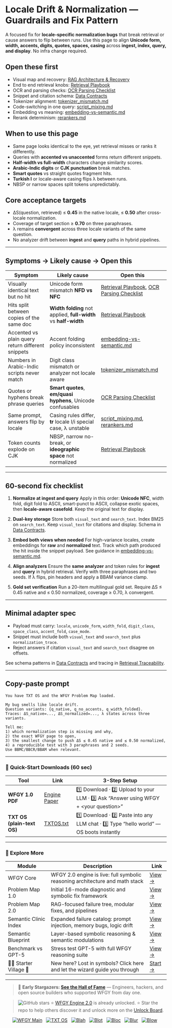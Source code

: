 # Locale Drift & Normalization — Guardrails and Fix Pattern

A focused fix for **locale-specific normalization bugs** that break retrieval or cause answers to flip between runs. Use this page to align **Unicode form, width, accents, digits, quotes, spaces, casing** across **ingest, index, query, and display**. No infra change required.

## Open these first

* Visual map and recovery: [RAG Architecture & Recovery](https://github.com/onestardao/WFGY/blob/main/ProblemMap/rag-architecture-and-recovery.md)
* End to end retrieval knobs: [Retrieval Playbook](https://github.com/onestardao/WFGY/blob/main/ProblemMap/retrieval-playbook.md)
* OCR and parsing checks: [OCR Parsing Checklist](https://github.com/onestardao/WFGY/blob/main/ProblemMap/ocr-parsing-checklist.md)
* Snippet and citation schema: [Data Contracts](https://github.com/onestardao/WFGY/blob/main/ProblemMap/data-contracts.md)
* Tokenizer alignment: [tokenizer\_mismatch.md](https://github.com/onestardao/WFGY/blob/main/ProblemMap/GlobalFixMap/LanguageLocale/tokenizer_mismatch.md)
* Code-switching in one query: [script\_mixing.md](https://github.com/onestardao/WFGY/blob/main/ProblemMap/GlobalFixMap/LanguageLocale/script_mixing.md)
* Embedding vs meaning: [embedding-vs-semantic.md](https://github.com/onestardao/WFGY/blob/main/ProblemMap/embedding-vs-semantic.md)
* Rerank determinism: [rerankers.md](https://github.com/onestardao/WFGY/blob/main/ProblemMap/rerankers.md)

## When to use this page

* Same page looks identical to the eye, yet retrieval misses or ranks it differently.
* Queries with **accented vs unaccented** forms return different snippets.
* **Half-width vs full-width** characters change similarity scores.
* **Arabic-Indic digits** or **CJK punctuation** break matches.
* **Smart quotes** vs straight quotes fragment hits.
* **Turkish I** or locale-aware casing flips λ between runs.
* NBSP or narrow spaces split tokens unpredictably.

## Core acceptance targets

* ΔS(question, retrieved) ≤ **0.45** in the native locale, ≤ **0.50** after cross-locale normalization.
* Coverage of target section ≥ **0.70** on three paraphrases.
* λ remains **convergent** across three locale variants of the same question.
* No analyzer drift between **ingest** and **query** paths in hybrid pipelines.

---

## Symptoms → Likely cause → Open this

| Symptom                                           | Likely cause                                                    | Open this                                                                                                                                                                                                       |
| ------------------------------------------------- | --------------------------------------------------------------- | --------------------------------------------------------------------------------------------------------------------------------------------------------------------------------------------------------------- |
| Visually identical text but no hit                | Unicode form mismatch **NFD vs NFC**                            | [Retrieval Playbook](https://github.com/onestardao/WFGY/blob/main/ProblemMap/retrieval-playbook.md), [OCR Parsing Checklist](https://github.com/onestardao/WFGY/blob/main/ProblemMap/ocr-parsing-checklist.md)  |
| Hits split between copies of the same doc         | **Width folding** not applied, **full-width** vs **half-width** | [Retrieval Playbook](https://github.com/onestardao/WFGY/blob/main/ProblemMap/retrieval-playbook.md)                                                                                                             |
| Accented vs plain query return different snippets | Accent folding policy inconsistent                              | [embedding-vs-semantic.md](https://github.com/onestardao/WFGY/blob/main/ProblemMap/embedding-vs-semantic.md)                                                                                                    |
| Numbers in Arabic-Indic scripts never match       | Digit class mismatch or analyzer not locale aware               | [tokenizer\_mismatch.md](https://github.com/onestardao/WFGY/blob/main/ProblemMap/GlobalFixMap/LanguageLocale/tokenizer_mismatch.md)                                                                             |
| Quotes or hyphens break phrase queries            | **Smart quotes**, **em/quasi hyphens**, Unicode confusables     | [OCR Parsing Checklist](https://github.com/onestardao/WFGY/blob/main/ProblemMap/ocr-parsing-checklist.md)                                                                                                       |
| Same prompt, answers flip by locale               | Casing rules differ, **tr** locale I/i special case, λ unstable | [script\_mixing.md](https://github.com/onestardao/WFGY/blob/main/ProblemMap/GlobalFixMap/LanguageLocale/script_mixing.md), [rerankers.md](https://github.com/onestardao/WFGY/blob/main/ProblemMap/rerankers.md) |
| Token counts explode on CJK                       | NBSP, narrow no-break, or **ideographic space** not normalized  | [Retrieval Playbook](https://github.com/onestardao/WFGY/blob/main/ProblemMap/retrieval-playbook.md)                                                                                                             |

---

## 60-second fix checklist

1. **Normalize at ingest and query**
   Apply in this order: **Unicode NFC**, width fold, digit fold to ASCII, smart-punct to ASCII, collapse exotic spaces, then **locale-aware casefold**. Keep the original text for display.

2. **Dual-key storage**
   Store both `visual_text` and `search_text`. Index BM25 on `search_text`. Keep `visual_text` for citations and display. Schema in [Data Contracts](https://github.com/onestardao/WFGY/blob/main/ProblemMap/data-contracts.md).

3. **Embed both views when needed**
   For high-variance locales, create embeddings for **raw** and **normalized** text. Track which path produced the hit inside the snippet payload. See guidance in [embedding-vs-semantic.md](https://github.com/onestardao/WFGY/blob/main/ProblemMap/embedding-vs-semantic.md).

4. **Align analyzers**
   Ensure the **same analyzer** and token rules for **ingest** and **query** in hybrid retrieval. Verify with three paraphrases and two seeds. If λ flips, pin headers and apply a BBAM variance clamp.

5. **Gold set verification**
   Run a 20-item multilingual gold set. Require ΔS ≤ 0.45 native and ≤ 0.50 normalized, coverage ≥ 0.70, λ convergent.

---

## Minimal adapter spec

* Payload must carry: `locale`, `unicode_form`, `width_fold`, `digit_class`, `space_class`, `accent_fold`, `case_mode`.
* Snippet must include both `visual_text` and `search_text` plus `normalization_trace`.
* Reject answers if citation `visual_text` and `search_text` disagree on offsets.

See schema patterns in [Data Contracts](https://github.com/onestardao/WFGY/blob/main/ProblemMap/data-contracts.md) and tracing in [Retrieval Traceability](https://github.com/onestardao/WFGY/blob/main/ProblemMap/retrieval-traceability.md).

---

## Copy-paste prompt

```
You have TXT OS and the WFGY Problem Map loaded.

My bug smells like locale drift.
Question variants: {q_native, q_no_accents, q_width_folded}.
Traces: ΔS_native=..., ΔS_normalized=..., λ states across three variants.

Tell me:
1) which normalization step is missing and why,
2) the exact WFGY page to open,
3) the smallest change to push ΔS ≤ 0.45 native and ≤ 0.50 normalized,
4) a reproducible test with 3 paraphrases and 2 seeds.
Use BBMC/BBCR/BBAM when relevant.
```

---

### 🔗 Quick-Start Downloads (60 sec)

| Tool                       | Link                                                                                                                                       | 3-Step Setup                                                                             |
| -------------------------- | ------------------------------------------------------------------------------------------------------------------------------------------ | ---------------------------------------------------------------------------------------- |
| **WFGY 1.0 PDF**           | [Engine Paper](https://github.com/onestardao/WFGY/blob/main/I_am_not_lizardman/WFGY_All_Principles_Return_to_One_v1.0_PSBigBig_Public.pdf) | 1️⃣ Download · 2️⃣ Upload to your LLM · 3️⃣ Ask “Answer using WFGY + \<your question>”   |
| **TXT OS (plain-text OS)** | [TXTOS.txt](https://github.com/onestardao/WFGY/blob/main/OS/TXTOS.txt)                                                                     | 1️⃣ Download · 2️⃣ Paste into any LLM chat · 3️⃣ Type “hello world” — OS boots instantly |

---

### 🧭 Explore More

| Module                   | Description                                                                  | Link                                                                                               |
| ------------------------ | ---------------------------------------------------------------------------- | -------------------------------------------------------------------------------------------------- |
| WFGY Core                | WFGY 2.0 engine is live: full symbolic reasoning architecture and math stack | [View →](https://github.com/onestardao/WFGY/tree/main/core/README.md)                              |
| Problem Map 1.0          | Initial 16-mode diagnostic and symbolic fix framework                        | [View →](https://github.com/onestardao/WFGY/tree/main/ProblemMap/README.md)                        |
| Problem Map 2.0          | RAG-focused failure tree, modular fixes, and pipelines                       | [View →](https://github.com/onestardao/WFGY/blob/main/ProblemMap/rag-architecture-and-recovery.md) |
| Semantic Clinic Index    | Expanded failure catalog: prompt injection, memory bugs, logic drift         | [View →](https://github.com/onestardao/WFGY/blob/main/ProblemMap/SemanticClinicIndex.md)           |
| Semantic Blueprint       | Layer-based symbolic reasoning & semantic modulations                        | [View →](https://github.com/onestardao/WFGY/tree/main/SemanticBlueprint/README.md)                 |
| Benchmark vs GPT-5       | Stress test GPT-5 with full WFGY reasoning suite                             | [View →](https://github.com/onestardao/WFGY/tree/main/benchmarks/benchmark-vs-gpt5/README.md)      |
| 🧙‍♂️ Starter Village 🏡 | New here? Lost in symbols? Click here and let the wizard guide you through   | [Start →](https://github.com/onestardao/WFGY/blob/main/StarterVillage/README.md)                   |

---

> 👑 **Early Stargazers: [See the Hall of Fame](https://github.com/onestardao/WFGY/tree/main/stargazers)** —
> Engineers, hackers, and open source builders who supported WFGY from day one.

> <img src="https://img.shields.io/github/stars/onestardao/WFGY?style=social" alt="GitHub stars"> ⭐ [WFGY Engine 2.0](https://github.com/onestardao/WFGY/blob/main/core/README.md) is already unlocked. ⭐ Star the repo to help others discover it and unlock more on the [Unlock Board](https://github.com/onestardao/WFGY/blob/main/STAR_UNLOCKS.md).

<div align="center">

[![WFGY Main](https://img.shields.io/badge/WFGY-Main-red?style=flat-square)](https://github.com/onestardao/WFGY)
 
[![TXT OS](https://img.shields.io/badge/TXT%20OS-Reasoning%20OS-orange?style=flat-square)](https://github.com/onestardao/WFGY/tree/main/OS)
 
[![Blah](https://img.shields.io/badge/Blah-Semantic%20Embed-yellow?style=flat-square)](https://github.com/onestardao/WFGY/tree/main/OS/BlahBlahBlah)
 
[![Blot](https://img.shields.io/badge/Blot-Persona%20Core-green?style=flat-square)](https://github.com/onestardao/WFGY/tree/main/OS/BlotBlotBlot)
 
[![Bloc](https://img.shields.io/badge/Bloc-Reasoning%20Compiler-blue?style=flat-square)](https://github.com/onestardao/WFGY/tree/main/OS/BlocBlocBloc)
 
[![Blur](https://img.shields.io/badge/Blur-Text2Image%20Engine-navy?style=flat-square)](https://github.com/onestardao/WFGY/tree/main/OS/BlurBlurBlur)
 
[![Blow](https://img.shields.io/badge/Blow-Game%20Logic-purple?style=flat-square)](https://github.com/onestardao/WFGY/tree/main/OS/BlowBlowBlow)
 

</div>
